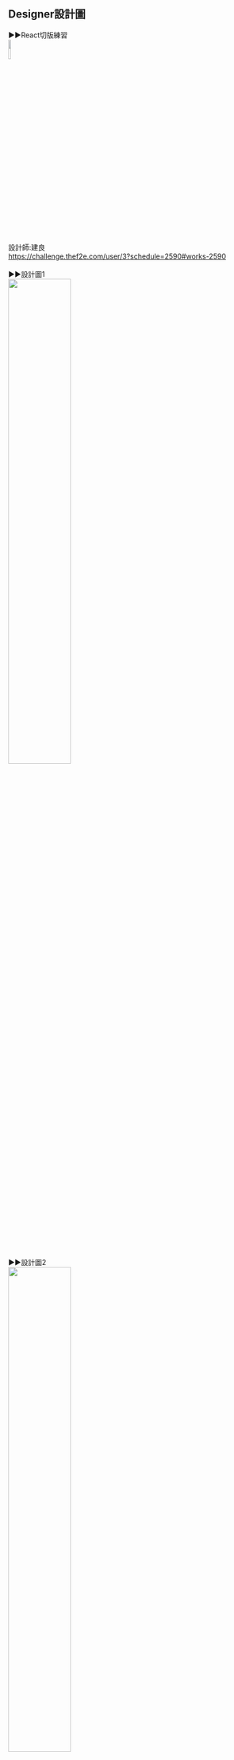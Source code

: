 ## Designer設計圖
▶▶React切版練習<br>
<img src="https://github.com/ruby840124/tomato_clock/blob/master/image/designer.png" width="10%" height="10%"> <br><br>
設計師:建良<br>
https://challenge.thef2e.com/user/3?schedule=2590#works-2590<br><br>
▶▶設計圖1<br>
<img src="https://github.com/ruby840124/tomato_clock/blob/master/image/design_1.png" width="50%" height="50%"> <br><br>
▶▶設計圖2<br>
<img src="https://github.com/ruby840124/tomato_clock/blob/master/image/design_2.png" width="50%" height="50%"> <br><br>
▶▶設計圖3<br>
<img src="https://github.com/ruby840124/tomato_clock/blob/master/image/design_3.png" width="50%" height="50%"> <br><br>
## 網頁呈現結果
▶▶功能說明:<br>
這是一個番茄計時時鐘，<br>
右上有現在的時間標示，<br>
番茄計時時鐘有三個按鈕，<br>
由左到右功能分別為，<br>
設置倒數時間、暫停、重製倒數時間，<br>
若時間到或是按下暫停，會播下輕鬆的音樂唷~<br><br>
而左邊的bar有兩個按鈕，<br>
由上到下功能分別，<br>
完整的鬧鐘、分析功能，<br>
目前分析功能還沒做。(其實我也不知道是有啥功能，我就只有UI圖而已XD)<br>

**PC結果**<br>
▶▶成果1<br>
<img src="https://github.com/ruby840124/tomato_clock/blob/master/image/clock_1.JPG" width="50%" height="50%"> <br><br>
▶▶成果2<br>
<img src="https://github.com/ruby840124/tomato_clock/blob/master/image/clock_2.JPG" width="50%" height="50%"> <br><br>
▶▶成果3<br>
<img src="https://github.com/ruby840124/tomato_clock/blob/master/image/PC_setTime.JPG" width="50%" height="50%"> <br><br>
▶▶成果4<br>
<img src="https://github.com/ruby840124/tomato_clock/blob/master/image/clock_6.JPG" width="50%" height="50%"> <br><br>
**mobile結果**<br>
▶▶成果1<br>
<img src="https://github.com/ruby840124/tomato_clock/blob/master/image/mobile_1.jpg" width="30%" height="30%"> <br><br>
▶▶成果2<br>
<img src="https://github.com/ruby840124/tomato_clock/blob/master/image/mobile_2.jpg" width="30%" height="30%"> <br><br>
▶▶成果3<br>
<img src="https://github.com/ruby840124/tomato_clock/blob/master/image/mobile_setTime_.jpg" width="30%" height="30%"> <br><br>
▶▶DEMO網站<br>
https://ruby840124.github.io/tomato_clock/<br>

▶▶更新事項<br>
上班偷更新ㄎㄎ~<br>
做不到兩天ㄉ小東西<br>
希望能力可以再多加進步~讚讚<br>
